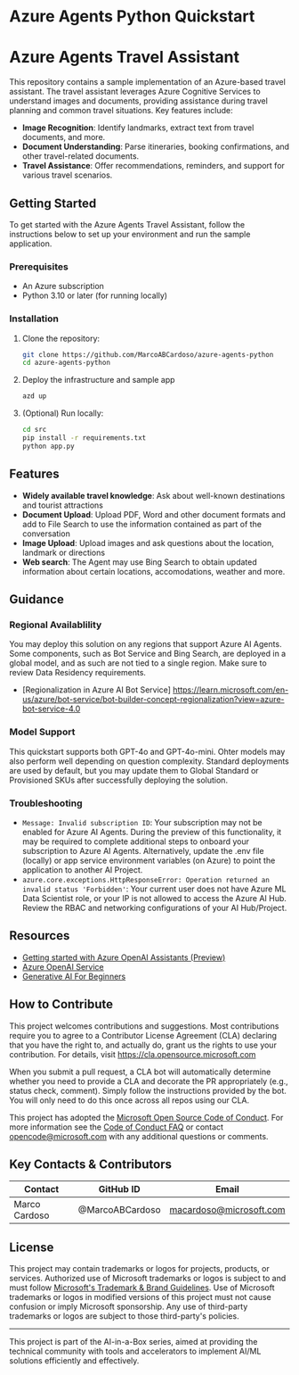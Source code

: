 # Azure Agents Python Quickstart

# Azure Agents Travel Assistant

This repository contains a sample implementation of an Azure-based travel assistant. The travel assistant leverages Azure Cognitive Services to understand images and documents, providing assistance during travel planning and common travel situations. Key features include:

- **Image Recognition**: Identify landmarks, extract text from travel documents, and more.
- **Document Understanding**: Parse itineraries, booking confirmations, and other travel-related documents.
- **Travel Assistance**: Offer recommendations, reminders, and support for various travel scenarios.

## Getting Started

To get started with the Azure Agents Travel Assistant, follow the instructions below to set up your environment and run the sample application.

### Prerequisites

- An Azure subscription
- Python 3.10 or later (for running locally)

### Installation

1. Clone the repository:
    ```sh
    git clone https://github.com/MarcoABCardoso/azure-agents-python
    cd azure-agents-python
    ```

2. Deploy the infrastructure and sample app
    ```sh
    azd up
    ```

3. (Optional) Run locally:
    ```sh
    cd src
    pip install -r requirements.txt
    python app.py
    ```

## Features

- **Widely available travel knowledge**: Ask about well-known destinations and tourist attractions
- **Document Upload**: Upload PDF, Word and other document formats and add to File Search to use the information contained as part of the conversation
- **Image Upload**: Upload images and ask questions about the location, landmark or directions
- **Web search**: The Agent may use Bing Search to obtain updated information about certain locations, accomodations, weather and more.

## Guidance

### Regional Availablility

You may deploy this solution on any regions that support Azure AI Agents. Some components, such as Bot Service and Bing Search, are deployed in a global model, and as such are not tied to a single region. Make sure to review Data Residency requirements.

- [Regionalization in Azure AI Bot Service] https://learn.microsoft.com/en-us/azure/bot-service/bot-builder-concept-regionalization?view=azure-bot-service-4.0

### Model Support

This quickstart supports both GPT-4o and GPT-4o-mini. Ohter models may also perform well depending on question complexity. Standard deployments are used by default, but you may update them to Global Standard or Provisioned SKUs after successfully deploying the solution.

### Troubleshooting

- `Message: Invalid subscription ID`: Your subscription may not be enabled for Azure AI Agents. During the preview of this functionality, it may be required to complete additional steps to onboard your subscription to Azure AI Agents. Alternatively, update the .env file (locally) or app service environment variables (on Azure) to point the application to another AI Project.
- `azure.core.exceptions.HttpResponseError: Operation returned an invalid status 'Forbidden'`: Your current user does not have Azure ML Data Scientist role, or your IP is not allowed to access the Azure AI Hub. Review the RBAC and networking configurations of your AI Hub/Project.

## Resources

- [Getting started with Azure OpenAI Assistants (Preview)](https://learn.microsoft.com/en-us/azure/ai-services/openai/how-to/assistant)
- [Azure OpenAI Service](https://learn.microsoft.com/azure/ai-services/openai/overview)
- [Generative AI For Beginners](https://github.com/microsoft/generative-ai-for-beginners)

## How to Contribute

This project welcomes contributions and suggestions. Most contributions require you to agree to a Contributor License Agreement (CLA) declaring that you have the right to, and actually do, grant us the rights to use your contribution. For details, visit <https://cla.opensource.microsoft.com>

When you submit a pull request, a CLA bot will automatically determine whether you need to provide a CLA and decorate the PR appropriately (e.g., status check, comment). Simply follow the instructions provided by the bot. You will only need to do this once across all repos using our CLA.

This project has adopted the [Microsoft Open Source Code of Conduct](https://opensource.microsoft.com/codeofconduct/). For more information see the [Code of Conduct FAQ](https://opensource.microsoft.com/codeofconduct/faq) or contact <opencode@microsoft.com> with any additional questions or comments.

## Key Contacts & Contributors

| Contact | GitHub ID | Email |
|---------|-----------|-------|
| Marco Cardoso | @MarcoABCardoso | macardoso@microsoft.com |

## License

This project may contain trademarks or logos for projects, products, or services. Authorized use of Microsoft trademarks or logos is subject to and must follow [Microsoft's Trademark & Brand Guidelines](https://www.microsoft.com/en-us/legal/intellectualproperty/trademarks/usage/general). Use of Microsoft trademarks or logos in modified versions of this project must not cause confusion or imply Microsoft sponsorship. Any use of third-party trademarks or logos are subject to those third-party's policies.


---

This project is part of the AI-in-a-Box series, aimed at providing the technical community with tools and accelerators to implement AI/ML solutions efficiently and effectively.
